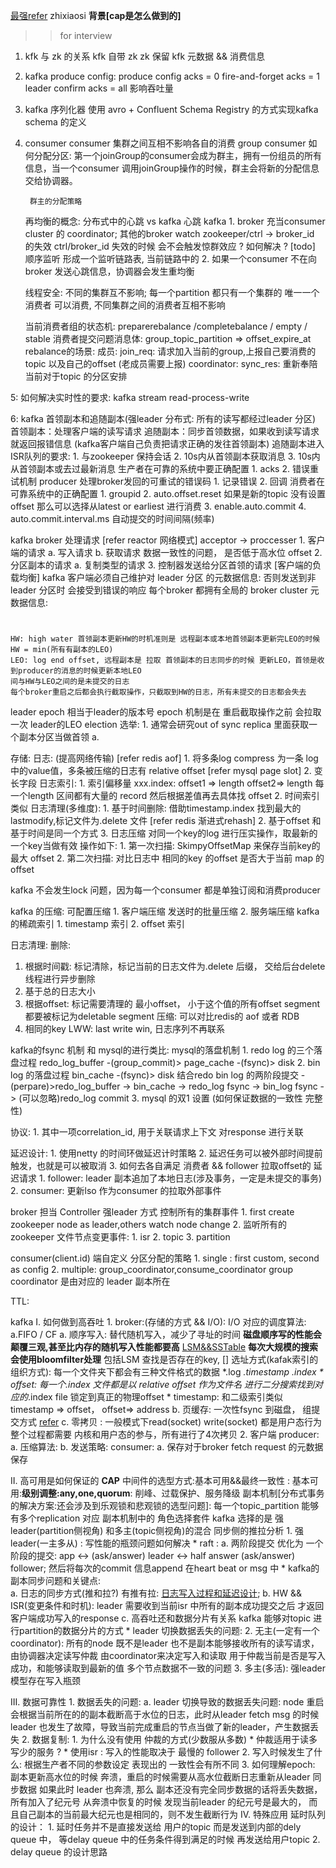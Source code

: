 [最强refer](https://blog.csdn.net/u013256816/article/details/71091774) zhixiaosi
**背景[cap是怎么做到的]**
>> for interview

1. kfk 与 zk 的关系
    kfk 自带 zk
    zk 保留 kfk 元数据 && 消费信息
    
2. kafka produce config: 
    produce config
    acks = 0 fire-and-forget
    acks = 1 leader confirm
    acks = all 影响吞吐量

3. kafka 序列化器
    使用 avro + Confluent Schema Registry 的方式实现kafka schema 的定义
    
4. consumer
    consumer 集群之间互相不影响各自的消费
    group consumer 如何分配分区:
        第一个joinGroup的consumer会成为群主，拥有一份组员的所有信息，当一个consumer
        调用joinGroup操作的时候，群主会将新的分配信息交给协调器。
        
        群主的分配策略
        
    再均衡的概念:
        分布式中的心跳 vs kafka 心跳
            kafka
            1. broker 充当consumer cluster 的 coordinator; 其他的broker watch zookeeper/ctrl -> broker_id 的失效 
                ctrl/broker_id 失效的时候 会不会触发惊群效应 ? 如何解决 ? [todo]
                    顺序监听 形成一个监听链路表, 当前链路中的
            2. 
        如果一个consumer 不在向 broker 发送心跳信息，协调器会发生重均衡
    
    线程安全: 
        不同的集群互不影响; 每一个partition 都只有一个集群的 唯一一个消费者 可以消费, 不同集群之间的消费者互相不影响
        
    当前消费者组的状态机:
         preparerebalance /completebalance / empty / stable
         消费者提交问题消息体: group_topic_partition => offset_expire_at 
         rebalance的场景:
         成员: join_req: 请求加入当前的group,上报自己要消费的topic 以及自己的offset (老成员需要上报)
         coordinator:  sync_res: 重新奉陪当前对于topic 的分区安排
         
    
5: 如何解决实时性的要求:
    kafka stream read-process-write
    

6: kafka 首领副本和追随副本(强leader 分布式: 所有的读写都经过leader 分区)
    首领副本：处理客户端的读写请求
    追随副本：同步首领数据，如果收到读写请求就返回报错信息 (kafka客户端自己负责把请求正确的发往首领副本)
    追随副本进入ISR队列的要求:
        1. 与zookeeper 保持会话
        2. 10s内从首领副本获取消息
        3. 10s内从首领副本或去过最新消息
    生产者在可靠的系统中要正确配置
        1. acks
        2. 错误重试机制
            producer 处理broker发回的可重试的错误码
                1. 记录错误
                2. 回调
    消费者在可靠系统中的正确配置
        1. groupid
        2. auto.offset.reset 如果是新的topic 没有设置offset 那么可以选择从latest or earliest 进行消费
        3. enable.auto.commit 
        4. auto.commit.interval.ms 自动提交的时间间隔(频率)
        
kafka broker 处理请求 [refer reactor 网络模式] acceptor -> proccesser 
    1. 客户端的请求
        a. 写入请求
        b. 获取请求
            数据一致性的问题， 是否低于高水位 offset
    2. 分区副本的请求
        a. 复制类型的请求
    3. 控制器发送给分区首领的请求
    [客户端的负载均衡] kafka 客户端必须自己维护对 leader 分区 的元数据信息: 否则发送到非leader 分区时 会接受到错误的响应
        每个broker 都拥有全局的 broker cluster 元数据信息:
             
        
#
    HW: high water 首领副本更新HW的时机准则是 远程副本或本地首领副本更新完LEO的时候 HW = min(所有有副本的LEO)
    LEO: log end offset, 远程副本是 拉取 首领副本的日志同步的时候 更新LEO，首领是收到producer的消息的时候更新本地LEO
    间与HW与LEO之间的是未提交的日志
    每个broker重启之后都会执行截取操作，只截取到HW的日志，所有未提交的日志都会失去
leader 
    epoch
        相当于leader的版本号
        epoch 机制是在 重启截取操作之前 会拉取一次 leader的LEO 
    election 选举:
        1. 通常会研究out of sync replica 里面获取一个副本分区当做首领
            a.  

存储:
    日志: (提高网络传输) [refer redis aof]
        1. 将多条log compress 为一条 log 中的value值，多条被压缩的日志有 relative offset
            [refer mysql page slot] 
        2. 变长字段
    日志索引:
        1. 索引偏移量
            xxx.index:    offset1  => length  offset2=> length
            每一个length 区间都有大量的 record 然后根据差值再去具体找 offset
        2. 时间索引
            类似
    日志清理(多维度):
        1. 基于时间删除:
            借助timestamp.index 找到最大的 lastmodify,标记文件为.delete 文件 
            [refer redis 渐进式rehash]
        2. 基于offset 和基于时间是同一个方式
        3. 日志压缩
            对同一个key的log 进行压实操作，取最新的 一个key当做有效
            操作如下:
                1. 第一次扫描: SkimpyOffsetMap 来保存当前key的最大 offset
                2. 第二次扫描: 对比日志中 相同的key 的offset 是否大于当前 map 的offset        

kafka 不会发生lock 问题，因为每一个consumer 都是单独订阅和消费producer

kafka 的压缩:
    可配置压缩 
    1. 客户端压缩
        发送时的批量压缩
    2. 服务端压缩
kafka的稀疏索引
    1. timestamp 索引
    2. offset 索引
    
日志清理:
   删除:
   1. 根据时间戳: 标记清除，标记当前的日志文件为.delete 后缀， 交给后台delete线程进行异步删除
   2. 基于总的日志大小
   2. 根据offset: 标记需要清理的 最小offset， 小于这个值的所有offset segment 都要被标记为deletable segment
   压缩: 可以对比redis的 aof 或者 RDB
   1. 相同的key LWW: last write win, 日志序列不再联系
   
kafka的fsync 机制 和 mysql的进行类比:
    mysql的落盘机制
        1. redo log 的三个落盘过程
            redo_log_buffer -(group_commit)> page_cache -(fsync)> disk
        2. bin log 的落盘过程
            bin_cache -(fsync)> disk
        结合redo bin log 的两阶段提交
            -(perpare)>redo_log_buffer  -> bin_cache -> redo_log fsync -> bin_log fsync -> (可以忽略)redo_log commit
        3. mysql 的双1 设置 (如何保证数据的一致性 完整性)   

协议:
    1. 其中一项correlation_id, 用于关联请求上下文 对response 进行关联 

延迟设计:
    1. 使用netty 的时间环做延迟计时策略
    2. 延迟任务可以被外部时间提前触发，也就是可以被取消
    3. 如何去各自满足 消费者 && follower 拉取offset的 延迟请求
        1. follower: leader 副本追加了本地日志(涉及事务，一定是未提交的事务)
        2. consumer: 更新lso 作为consumer 的拉取外部事件

broker 担当 Controller 强leader 方式 控制所有的集群事件
    1. first create zookeeper node as leader,others watch node change
    2. 监听所有的zookeeper 文件节点变更事件:
        1. isr
        2. topic
        3. partition

consumer(client.id) 端自定义 分区分配的策略 
    1. single : first custom, second as config
    2. multiple:  group_coordinator,consume_coordinator
        group coordinator 是由对应的 leader 副本所在 
        
TTL:
    
kafka 
I. 如何做到高吞吐
    1. broker:(存储的方式 && I/O):
        I/O 对应的调度算法:
            a.FIFO / CF
        a. 顺序写入: 替代随机写入，减少了寻址的时间 __磁盘顺序写的性能会颠覆三观,甚至比内存的随机写入性能都要高__ [LSM&&SSTable](https://juejin.cn/post/6844903863758094343) __每次大规模的搜索会使用bloomfilter处理__ 包括LSM 查找是否存在的key, []
            选址方式(kafak索引的组织方式): 每一个文件夹下都会有三种文件格式的数据 *.log *.timestamp *.index
                * offset: 每一个*.index 文件都是以 relative offset 作为文件名 进行二分搜索找到对应的*.index file 锁定到真正的物理offset
                * timestamp: 和二级索引类似 timestamp => offset， offset=> address
        b. 页缓存:
            一次性fsync 到磁盘， 组提交方式 [refer](http://www.yangchengec.cn/setup/498.html)
        c. 零拷贝 : 一般模式下read(socket) write(socket) 都是用户态行为 整个过程都需要 内核和用户态的参与，所有进行了4次拷贝
    2. 客户端
        producer: 
            a. 压缩算法:
            b. 发送策略: 
        consumer:
            a. 保存对于broker fetch request 的元数据保存
        

II. 高可用是如何保证的 __CAP__ 中间件的选型方式:基本可用&&最终一致性 : 
        基本可用:__级别调整:any,one,quorum__: 削峰、过载保护、服务降级
    副本机制[分布式事务的解决方案:还会涉及到乐观锁和悲观锁的选型问题]: 每一个topic_partition 能够有多个replication 对应 
    副本机制中的 角色选择套件 kafka 选择的是 强leader(partition侧视角) 和多主(topic侧视角)的混合 
        同步侧的推拉分析 
    1. 强leader(一主多从) : 写性能的瓶颈问题如何解决
        * raft : 
            a. 两阶段提交 优化为 一个阶段的提交: app <-> (ask/answer) leader <-> half answer (ask/answer) follower; 然后将每次的commit 信息append 在heart beat or msg 中 
        * kafka的副本同步问题和关键点:  
            a. 日志的同步方式(推和拉?) 有推有拉: [日志写入过程和延迟设计](http://www.justdojava.com/2019/12/11/kafka-replication-request/);
            b. HW && ISR(变更条件和时机):  leader 需要收到当前isr 中所有的副本成功提交之后 才返回客户端成功写入的response
            c. 高吞吐还和数据分片有关系 kafka 能够对topic 进行partition的数据分片的方式
        * leader 切换数据丢失的问题: 
    2. 无主(一定有一个coordinator): 所有的node 既不是leader 也不是副本能够接收所有的读写请求， 由协调器决定读写仲裁
        由coordinator来决定写入和读取 用于仲裁当前是否是写入成功，和能够读取到最新的值
        多个节点数据不一致的问题
    3. 多主(多活):
       强leader 模型存在写入瓶颈
    
 III. 数据可靠性
    1. 数据丢失的问题:
        a. leader 切换导致的数据丢失问题:
            node 重启 会根据当前所在的的副本截断高于水位的日志，此时从leader fetch msg 的时候 leader 也发生了故障，导致当前完成重启的节点当做了新的leader，产生数据丢失
    2. 数据复制: 
        1. 为什么没有使用 仲裁的方式(少数服从多数)
            * 仲裁适用于读多写少的服务 ? 
            * 使用isr : 写入的性能取决于 最慢的 follower
        2. 写入时候发生了什么:
             根据生产者不同的参数设定 表现出的 一致性会有所不同
        3. 如何理解epoch: 
            副本更新高水位的时候 奔溃，重启的时候需要从高水位截断日志重新从leader 同步数据
            如果此时 leader 也奔溃, 那么 副本还没有完全同步数据的话将丢失数据，所有加入了纪元号
            从奔溃中恢复的时候 发现当前leader 的纪元号是最大的， 而且自己副本的当前最大纪元也是相同的，则不发生截断行为
IV. 特殊应用 延时队列的设计：
    1. 延时任务并不是直接发送给 用户的topic 而是发送到内部的dely queue 中， 
        等delay queue 中的任务条件得到满足的时候 再发送给用户topic
    2. delay queue 的设计思路

 
